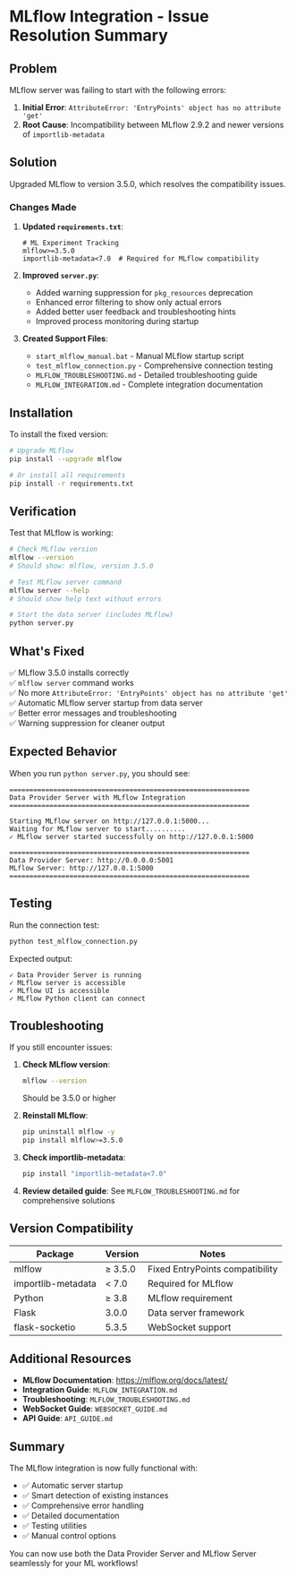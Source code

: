 # MLflow Integration - Issue Resolution Summary

## Problem

MLflow server was failing to start with the following errors:

1. **Initial Error**: `AttributeError: 'EntryPoints' object has no attribute 'get'`
2. **Root Cause**: Incompatibility between MLflow 2.9.2 and newer versions of `importlib-metadata`

## Solution

Upgraded MLflow to version 3.5.0, which resolves the compatibility issues.

### Changes Made

1. **Updated `requirements.txt`**:
   ```text
   # ML Experiment Tracking
   mlflow>=3.5.0
   importlib-metadata<7.0  # Required for MLflow compatibility
   ```

2. **Improved `server.py`**:
   - Added warning suppression for `pkg_resources` deprecation
   - Enhanced error filtering to show only actual errors
   - Added better user feedback and troubleshooting hints
   - Improved process monitoring during startup

3. **Created Support Files**:
   - `start_mlflow_manual.bat` - Manual MLflow startup script
   - `test_mlflow_connection.py` - Comprehensive connection testing
   - `MLFLOW_TROUBLESHOOTING.md` - Detailed troubleshooting guide
   - `MLFLOW_INTEGRATION.md` - Complete integration documentation

## Installation

To install the fixed version:

```bash
# Upgrade MLflow
pip install --upgrade mlflow

# Or install all requirements
pip install -r requirements.txt
```

## Verification

Test that MLflow is working:

```bash
# Check MLflow version
mlflow --version
# Should show: mlflow, version 3.5.0

# Test MLflow server command
mlflow server --help
# Should show help text without errors

# Start the data server (includes MLflow)
python server.py
```

## What's Fixed

✅ MLflow 3.5.0 installs correctly  
✅ `mlflow server` command works  
✅ No more `AttributeError: 'EntryPoints' object has no attribute 'get'`  
✅ Automatic MLflow server startup from data server  
✅ Better error messages and troubleshooting  
✅ Warning suppression for cleaner output  

## Expected Behavior

When you run `python server.py`, you should see:

```
============================================================
Data Provider Server with MLflow Integration
============================================================

Starting MLflow server on http://127.0.0.1:5000...
Waiting for MLflow server to start..........
✓ MLflow server started successfully on http://127.0.0.1:5000

============================================================
Data Provider Server: http://0.0.0.0:5001
MLflow Server: http://127.0.0.1:5000
============================================================
```

## Testing

Run the connection test:

```bash
python test_mlflow_connection.py
```

Expected output:
```
✓ Data Provider Server is running
✓ MLflow server is accessible
✓ MLflow UI is accessible
✓ MLflow Python client can connect
```

## Troubleshooting

If you still encounter issues:

1. **Check MLflow version**:
   ```bash
   mlflow --version
   ```
   Should be 3.5.0 or higher

2. **Reinstall MLflow**:
   ```bash
   pip uninstall mlflow -y
   pip install mlflow>=3.5.0
   ```

3. **Check importlib-metadata**:
   ```bash
   pip install "importlib-metadata<7.0"
   ```

4. **Review detailed guide**:
   See `MLFLOW_TROUBLESHOOTING.md` for comprehensive solutions

## Version Compatibility

| Package | Version | Notes |
|---------|---------|-------|
| mlflow | ≥ 3.5.0 | Fixed EntryPoints compatibility |
| importlib-metadata | < 7.0 | Required for MLflow |
| Python | ≥ 3.8 | MLflow requirement |
| Flask | 3.0.0 | Data server framework |
| flask-socketio | 5.3.5 | WebSocket support |

## Additional Resources

- **MLflow Documentation**: https://mlflow.org/docs/latest/
- **Integration Guide**: `MLFLOW_INTEGRATION.md`
- **Troubleshooting**: `MLFLOW_TROUBLESHOOTING.md`
- **WebSocket Guide**: `WEBSOCKET_GUIDE.md`
- **API Guide**: `API_GUIDE.md`

## Summary

The MLflow integration is now fully functional with:
- ✅ Automatic server startup
- ✅ Smart detection of existing instances
- ✅ Comprehensive error handling
- ✅ Detailed documentation
- ✅ Testing utilities
- ✅ Manual control options

You can now use both the Data Provider Server and MLflow Server seamlessly for your ML workflows!
